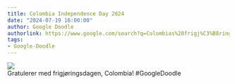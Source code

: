 ```yaml
---
title: Colombia Independence Day 2024
date: "2024-07-19 16:00:00"
author: Google Doodle
authorlink: https://www.google.com/search?q=Colombias%20frigj%C3%B8ringsdag
tags:
- Google-Doodle
---
```

<img src="https://www.google.com/logos/doodles/2024/colombia-independence-day-2024-6753651837110256.3-l.png" referrerpolicy="no-referrer"><br>Gratulerer med frigjøringsdagen, Colombia! #GoogleDoodle